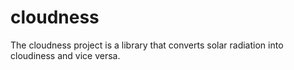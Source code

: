 # cloudness
The cloudness project is a library that converts solar radiation into cloudiness and vice versa.
